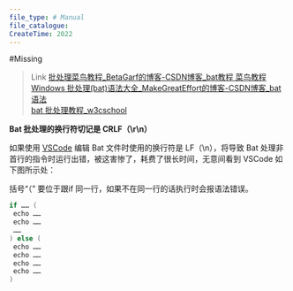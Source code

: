 ```yaml
---
file_type: # Manual
file_catalogue:
CreateTime: 2022
---
```


#Missing 

> Link
> [批处理菜鸟教程_BetaGarf的博客-CSDN博客_bat教程 菜鸟教程](https://blog.csdn.net/Joker_N/article/details/89838719)
> [Windows 批处理(bat)语法大全_MakeGreatEffort的博客-CSDN博客_bat语法](https://blog.csdn.net/qq_36838191/article/details/83046599)\
> [bat 批处理教程_w3cschool](https://www.w3cschool.cn/dosmlxxsc1/wvqyr9.html)

**Bat 批处理的换行符切记是 CRLF（\r\n）**

如果使用 [VSCode](https://so.csdn.net/so/search?q=VSCode&spm=1001.2101.3001.7020) 编辑 Bat 文件时使用的换行符是 LF（\n），将导致 Bat 处理非首行的指令时运行出错，被这害惨了，耗费了很长时间，无意间看到 VSCode 如下图所示处：

括号“（” 要位于跟if 同一行，如果不在同一行的话执行时会报语法错误。

```c
if …… ( 
 echo ……
 echo ……
 ……
) else (
 echo ……
 echo ……
 echo ……
 echo ……
)
```
